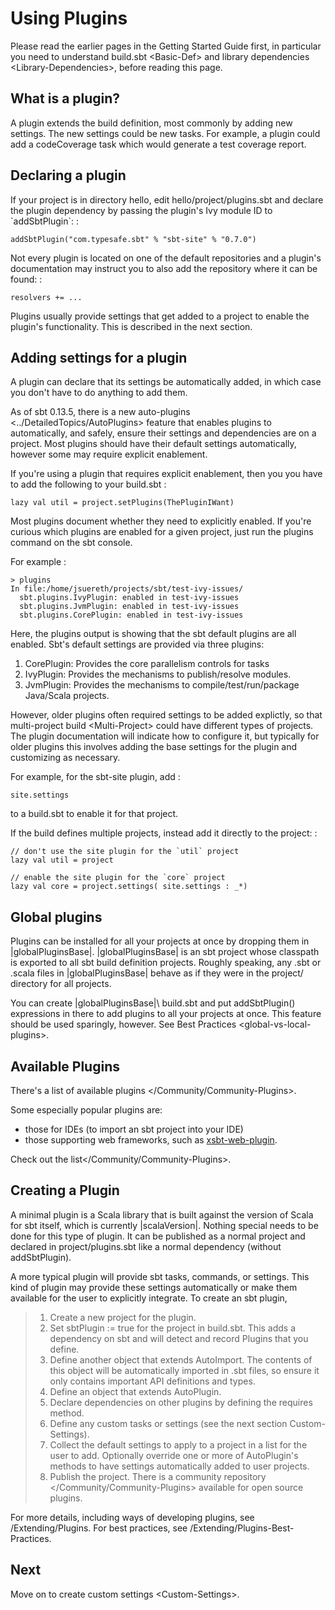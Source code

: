 Using Plugins
=============

Please read the earlier pages in the Getting Started Guide first, in
particular you need to understand build.sbt \<Basic-Def\> and
library dependencies \<Library-Dependencies\>, before reading this page.

What is a plugin?
-----------------

A plugin extends the build definition, most commonly by adding new
settings. The new settings could be new tasks. For example, a plugin
could add a codeCoverage task which would generate a test coverage
report.

Declaring a plugin
------------------

If your project is in directory hello, edit hello/project/plugins.sbt
and declare the plugin dependency by passing the plugin's Ivy module ID
to \`addSbtPlugin\`: :

    addSbtPlugin("com.typesafe.sbt" % "sbt-site" % "0.7.0")

Not every plugin is located on one of the default repositories and a
plugin's documentation may instruct you to also add the repository where
it can be found: :

    resolvers += ...

Plugins usually provide settings that get added to a project to enable
the plugin's functionality. This is described in the next section.

Adding settings for a plugin
----------------------------

A plugin can declare that its settings be automatically added, in which
case you don't have to do anything to add them.

As of sbt 0.13.5, there is a new
auto-plugins \<../DetailedTopics/AutoPlugins\> feature that enables
plugins to automatically, and safely, ensure their settings and
dependencies are on a project. Most plugins should have their default
settings automatically, however some may require explicit enablement.

If you're using a plugin that requires explicit enablement, then you you
have to add the following to your build.sbt :

    lazy val util = project.setPlugins(ThePluginIWant)

Most plugins document whether they need to explicitly enabled. If you're
curious which plugins are enabled for a given project, just run the
plugins command on the sbt console.

For example :

    > plugins
    In file:/home/jsuereth/projects/sbt/test-ivy-issues/
      sbt.plugins.IvyPlugin: enabled in test-ivy-issues
      sbt.plugins.JvmPlugin: enabled in test-ivy-issues
      sbt.plugins.CorePlugin: enabled in test-ivy-issues

Here, the plugins output is showing that the sbt default plugins are all
enabled. Sbt's default settings are provided via three plugins:

1.  CorePlugin: Provides the core parallelism controls for tasks
2.  IvyPlugin: Provides the mechanisms to publish/resolve modules.
3.  JvmPlugin: Provides the mechanisms to compile/test/run/package
    Java/Scala projects.

However, older plugins often required settings to be added explictly, so
that multi-project build \<Multi-Project\> could have different types of
projects. The plugin documentation will indicate how to configure it,
but typically for older plugins this involves adding the base settings
for the plugin and customizing as necessary.

For example, for the sbt-site plugin, add :

    site.settings

to a build.sbt to enable it for that project.

If the build defines multiple projects, instead add it directly to the
project: :

    // don't use the site plugin for the `util` project
    lazy val util = project

    // enable the site plugin for the `core` project
    lazy val core = project.settings( site.settings : _*)

Global plugins
--------------

Plugins can be installed for all your projects at once by dropping them
in |globalPluginsBase|. |globalPluginsBase| is an sbt project whose
classpath is exported to all sbt build definition projects. Roughly
speaking, any .sbt or .scala files in |globalPluginsBase| behave as if
they were in the project/ directory for all projects.

You can create |globalPluginsBase|\\ build.sbt and put addSbtPlugin()
expressions in there to add plugins to all your projects at once. This
feature should be used sparingly, however. See
Best Practices \<global-vs-local-plugins\>.

Available Plugins
-----------------

There's a list of available plugins \</Community/Community-Plugins\>.

Some especially popular plugins are:

-   those for IDEs (to import an sbt project into your IDE)
-   those supporting web frameworks, such as
    [xsbt-web-plugin](https://github.com/JamesEarlDouglas/xsbt-web-plugin).

Check out the list\</Community/Community-Plugins\>.

Creating a Plugin
-----------------

A minimal plugin is a Scala library that is built against the version of
Scala for sbt itself, which is currently |scalaVersion|. Nothing special
needs to be done for this type of plugin. It can be published as a
normal project and declared in project/plugins.sbt like a normal
dependency (without addSbtPlugin).

A more typical plugin will provide sbt tasks, commands, or settings.
This kind of plugin may provide these settings automatically or make
them available for the user to explicitly integrate. To create an sbt
plugin,

> 1.  Create a new project for the plugin.
> 2.  Set sbtPlugin := true for the project in build.sbt. This adds a
>     dependency on sbt and will detect and record Plugins that you
>     define.
> 3.  Define another object that extends AutoImport. The contents of
>     this object will be automatically imported in .sbt files, so
>     ensure it only contains important API definitions and types.
> 4.  Define an object that extends AutoPlugin.
> 5.  Declare dependencies on other plugins by defining the requires
>     method.
> 6.  Define any custom tasks or settings (see the next section
>     Custom-Settings).
> 7.  Collect the default settings to apply to a project in a list for
>     the user to add. Optionally override one or more of AutoPlugin's
>     methods to have settings automatically added to user projects.
> 8.  Publish the project. There is a
>     community repository \</Community/Community-Plugins\> available
>     for open source plugins.

For more details, including ways of developing plugins, see
/Extending/Plugins. For best practices, see
/Extending/Plugins-Best-Practices.

Next
----

Move on to create custom settings \<Custom-Settings\>.
